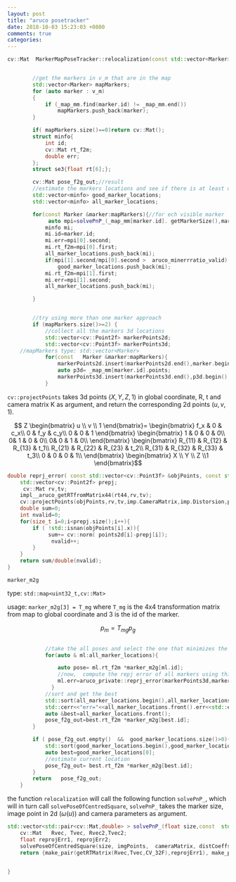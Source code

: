 ```yaml
---
layout: post
title: "aruco posetracker"
date: 2018-10-03 15:23:03 +0800
comments: true
categories:
---
```


```c++
cv::Mat  MarkerMapPoseTracker::relocalization(const std::vector<Marker>& v_m){


        //get the markers in v_m that are in the map
        std::vector<Marker> mapMarkers;
        for (auto marker : v_m)
        {
            if (_map_mm.find(marker.id) != _map_mm.end())
                mapMarkers.push_back(marker);
        }

        if( mapMarkers.size()==0)return cv::Mat();
        struct minfo{
            int id;
            cv::Mat rt_f2m;
            double err;
        };
        struct se3{float rt[6];};

        cv::Mat pose_f2g_out;//result
        //estimate the markers locations and see if there is at least one good enough
        std::vector<minfo> good_marker_locations;
        std::vector<minfo> all_marker_locations;

        for(const Marker &marker:mapMarkers){//for ech visible marker
             auto mpi=solvePnP_(_map_mm[marker.id]. getMarkerSize(),marker,_cam_params.CameraMatrix,_cam_params.Distorsion);
            minfo mi;
            mi.id=marker.id;
            mi.err=mpi[0].second;
            mi.rt_f2m=mpi[0].first;
            all_marker_locations.push_back(mi);
            if(mpi[1].second/mpi[0].second >  aruco_minerrratio_valid)
                good_marker_locations.push_back(mi);
            mi.rt_f2m=mpi[1].first;
            mi.err=mpi[1].second;
            all_marker_locations.push_back(mi);

        }


        //try using more than one marker approach
        if (mapMarkers.size()>=2) {
            //collect all the markers 3d locations
            std::vector<cv::Point2f> markerPoints2d;
            std::vector<cv::Point3f> markerPoints3d;
	//mapMarkers type: std::vector<Marker>
            for(const   Marker &marker:mapMarkers){
                markerPoints2d.insert(markerPoints2d.end(),marker.begin(),marker.end());
                auto p3d= _map_mm[marker.id].points;
                markerPoints3d.insert(markerPoints3d.end(),p3d.begin(),p3d.end());
            }

```
`cv::projectPoints` takes 3d points $(X,Y,Z,1)$ in global coordinate, R, t and camera matrix K as argument, and return the corresponding 2d points $(u,v,1)$.

$$
Z
\begin{bmatrix}
u \\ v \\ 1
\end{bmatrix}=
\begin{bmatrix}
f_x & 0 & c_x\\
0 & f_y & c_y\\
0 & 0 & 1
\end{bmatrix}
\begin{bmatrix}
1 & 0 & 0 & 0\\
0& 1 & 0 & 0\\
0& 0 & 1 & 0\\
\end{bmatrix}
\begin{bmatrix}
R_{11} & R_{12} & R_{13} & t_1\\
R_{21} & R_{22} & R_{23} & t_2\\
R_{31} & R_{32} & R_{33} & t_3\\
0 & 0 & 0 & 1\\
\end{bmatrix}
\begin{bmatrix}
X \\ Y \\ Z \\1
\end{bmatrix}$$

```c++
double reprj_error( const std::vector<cv::Point3f> &objPoints, const std::vector<cv::Point2f>points2d, const CameraParameters &imp,const cv::Mat &rt44){
    std::vector<cv::Point2f> prepj;
     cv::Mat rv,tv;
    impl__aruco_getRTfromMatrix44(rt44,rv,tv);
    cv::projectPoints(objPoints,rv,tv,imp.CameraMatrix,imp.Distorsion,prepj);
    double sum=0;
    int nvalid=0;
    for(size_t i=0;i<prepj.size();i++){
        if ( !std::isnan(objPoints[i].x)){
             sum+= cv::norm( points2d[i]-prepj[i]);
              nvalid++;
        }
    }
    return sum/double(nvalid);
}
```


`marker_m2g`

type: `std::map<uint32_t,cv::Mat>`  

usage: `marker_m2g[3] = T_mg` where `T_mg` is the 4x4 transformation matrix from map to global coordinate and 3 is the id of the marker.

$$p_m = T_{mg} p_g$$





```c++

            //take the all poses and select the one that minimizes the global reproj error
            for(auto & ml:all_marker_locations){

                auto pose= ml.rt_f2m *marker_m2g[ml.id];
                //now,  compute the repj error of all markers using this info
                ml.err=aruco_private::reprj_error(markerPoints3d,markerPoints2d,_cam_params,  pose);
              }
            //sort and get the best
            std::sort(all_marker_locations.begin(),all_marker_locations.end(),[](const minfo &a,const minfo &b){return a.err<b.err;});
            std::cerr<<"err="<<all_marker_locations.front().err<<std::endl;
            auto &best=all_marker_locations.front();
            pose_f2g_out=best.rt_f2m *marker_m2g[best.id];
        }

        if ( pose_f2g_out.empty()  &&  good_marker_locations.size()>0){
            std::sort(good_marker_locations.begin(),good_marker_locations.end(),[](const minfo &a,const minfo &b){return a.err<b.err;});
            auto best=good_marker_locations[0];
            //estimate current location
            pose_f2g_out= best.rt_f2m *marker_m2g[best.id];
        }
        return   pose_f2g_out;
    }

```





the function `relocalization` will call the following function `solvePnP_`, which will in turn call `solvePoseOfCentredSquare`, `solvePnP_` takes the marker size, image point in 2d ($\omega(u)$) and camera parameters as argument.  

```c++
std::vector<std::pair<cv::Mat,double> > solvePnP_(float size,const  std::vector<cv::Point2f> &imgPoints, cv::InputArray cameraMatrix, cv::InputArray distCoeffs){
    cv::Mat   Rvec, Tvec, Rvec2,Tvec2;
    float reprojErr1, reprojErr2;
    solvePoseOfCentredSquare(size, imgPoints,  cameraMatrix, distCoeffs,   Rvec, Tvec,reprojErr1,Rvec2,Tvec2,reprojErr2);
    return {make_pair(getRTMatrix(Rvec,Tvec,CV_32F),reprojErr1), make_pair(getRTMatrix(Rvec2,Tvec2,CV_32F),reprojErr2) } ;


}
```
